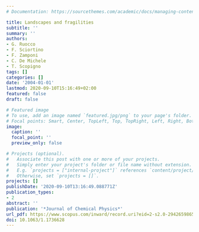 ```yaml
---
# Documentation: https://sourcethemes.com/academic/docs/managing-content/

title: Landscapes and fragilities
subtitle: ''
summary: ''
authors:
- G. Ruocco
- F. Sciortino
- F. Zamponi
- C. De Michele
- T. Scopigno
tags: []
categories: []
date: '2004-01-01'
lastmod: 2020-09-10T15:16:49+02:00
featured: false
draft: false

# Featured image
# To use, add an image named `featured.jpg/png` to your page's folder.
# Focal points: Smart, Center, TopLeft, Top, TopRight, Left, Right, BottomLeft, Bottom, BottomRight.
image:
  caption: ''
  focal_point: ''
  preview_only: false

# Projects (optional).
#   Associate this post with one or more of your projects.
#   Simply enter your project's folder or file name without extension.
#   E.g. `projects = ["internal-project"]` references `content/project/deep-learning/index.md`.
#   Otherwise, set `projects = []`.
projects: []
publishDate: '2020-09-10T13:16:49.088771Z'
publication_types:
- 2
abstract: ''
publication: '*Journal of Chemical Physics*'
url_pdf: https://www.scopus.com/inward/record.uri?eid=2-s2.0-2942659865&doi=10.1063%2f1.1736628&partnerID=40&md5=3fa2eb64eeb8995d1ecc6ce6eda422da
doi: 10.1063/1.1736628
---
```

